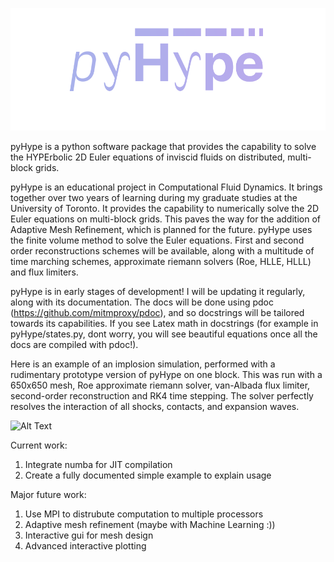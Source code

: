 ![Alt Text](/logo.png)

pyHype is a python software package that provides the capability to solve the HYPErbolic 2D Euler equations of inviscid fluids on distributed, multi-block grids.

pyHype is an educational project in Computational Fluid Dynamics. It brings together over two years of learning during my graduate studies at the University of Toronto. It provides the capability to numerically solve the 2D Euler equations on multi-block grids. This paves the way for the addition of Adaptive Mesh Refinement, which is planned for the future. pyHype uses the finite volume method to solve the Euler equations. First and second order reconstructions schemes will be available, along with a multitude of time marching schemes, approximate riemann solvers (Roe, HLLE, HLLL) and flux limiters.

pyHype is in early stages of development! I will be updating it regularly, along with its documentation. The docs will be done using pdoc (https://github.com/mitmproxy/pdoc), and so docstrings will be tailored towards its capabilities. If you see Latex math in docstrings (for example in pyHype/states.py, dont worry, you will see beautiful equations once all the docs are compiled with pdoc!).

Here is an example of an implosion simulation, performed with a rudimentary prototype version of pyHype on one block. This was run with a 650x650 mesh, Roe approximate riemann solver, van-Albada flux limiter, second-order reconstruction and RK4 time stepping. The solver perfectly resolves the interaction of all shocks, contacts, and expansion waves.

![Alt Text](/examples/implosion.gif)

Current work:
1. Integrate numba for JIT compilation
2. Create a fully documented simple example to explain usage

Major future work:
1. Use MPI to distrubute computation to multiple processors
2. Adaptive mesh refinement (maybe with Machine Learning :))
3. Interactive gui for mesh design
4. Advanced interactive plotting
